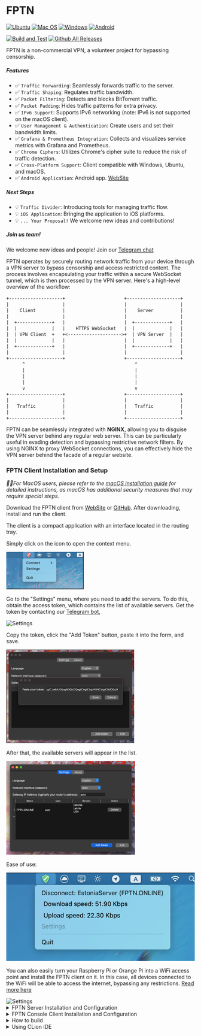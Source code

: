 #  FPTN  

[![Ubuntu](https://img.shields.io/badge/Ubuntu-E95420?style=for-the-badge\&logo=ubuntu\&logoColor=white)](https://github.com/batchar2/fptn/releases)
[![Mac OS](https://img.shields.io/badge/mac%20os-000000?style=for-the-badge\&logo=macos\&logoColor=F0F0F0)](https://github.com/batchar2/fptn/releases)
[![Windows](https://img.shields.io/badge/Windows-0078D6?style=for-the-badge\&logo=windows\&logoColor=white)](https://github.com/batchar2/fptn/releases)
[![Android](https://img.shields.io/badge/Android-3DDC84?style=for-the-badge&logo=Android&logoColor=white)](https://github.com/batchar2/fptn/releases)


[![Build and Test](https://github.com/batchar2/fptn/actions/workflows/main.yml/badge.svg)](https://github.com/batchar2/fptn/actions/workflows/main.yml) [![Github All Releases](https://img.shields.io/github/downloads/batchar2/fptn/total.svg)]()

FPTN is a non-commercial VPN, a volunteer project for bypassing censorship.

##### Features

* ✅ `Traffic Forwarding`: Seamlessly forwards traffic to the server.
* ✅ `Traffic Shaping`: Regulates traffic bandwidth.
* ✅ `Packet Filtering`: Detects and blocks BitTorrent traffic.
* ✅ `Packet Padding`: Hides traffic patterns for extra privacy.
* ✅ `IPv6 Support`: Supports IPv6 networking (note: IPv6 is not supported on the macOS client).
* ✅ `User Management & Authentication`: Create users and set their bandwidth limits.
* ✅ `Grafana & Prometheus Integration`: Collects and visualizes service metrics with Grafana and Prometheus.
* ✅ `Chrome Ciphers`: Utilizes Chrome's cipher suite to reduce the risk of traffic detection.
* ✅ `Cross-Platform Support`: Client compatible with Windows, Ubuntu, and macOS.
* ✅ `Android Application`: Android app. [WebSite](http://batchar2.github.io/fptn/)


##### Next Steps

* 💡 `Traffic Divider`: Introducing tools for managing traffic flow.
* 💡 `iOS Application`: Bringing the application to iOS platforms.
* 💡 `... Your Proposal!` We welcome new ideas and contributions!


##### Join us team! 

We welcome new ideas and people! Join our [Telegram chat](https://t.me/fptn_project)

FPTN operates by securely routing network traffic from your device through a VPN server to bypass censorship and access restricted content.
The process involves encapsulating your traffic within a secure WebSocket tunnel, which is then processed by the VPN server.
Here's a high-level overview of the workflow:

```
+--------------------+                      +--------------------+
|                    |                      |                    |
|    Client          |                      |    Server          |
|                    |                      |                    |
|  +-------------+   |                      |  +-------------+   |
|  |             |   |    HTTPS WebSocket   |  |             |   |
|  | VPN Client  +   +<-------------------->+  | VPN Server  |   |
|  |             |   |                      |  |             |   |
|  +-------------+   |                      |  +-------------+   |
|                    |                      |                    |
+--------------------+                      +--------------------+
      ^                                         ^
      |                                         |
      |                                         |
      |                                         |
      v                                         v
+--------------------+                      +--------------------+
|                    |                      |                    |
|   Traffic          |                      |   Traffic          |
|                    |                      |                    |
+--------------------+                      +--------------------+
```

FPTN can be seamlessly integrated with **NGINX**, allowing you to disguise the VPN server behind any regular web server.
This can be particularly useful in evading detection and bypassing restrictive network filters.
By using NGINX to proxy WebSocket connections, you can effectively hide the VPN server behind the facade of a regular website.

### FPTN Client Installation and Setup

*🍏🍎For MacOS users, please refer to the [macOS installation guide](docs/macos/README.md) for detailed instructions, as macOS has additional security measures that may require special steps.*

Download the FPTN client from [WebSite](http://batchar2.github.io/fptn/) or [GitHub](https://github.com/batchar2/fptn/releases). After downloading, install and run the client.

The client is a compact application with an interface located in the routing tray.

Simply click on the icon to open the context menu.

<img style="max-height: 100px" class="img-center" src="docs/images/macos/en/client.png" alt="Application"/>

Go to the "Settings" menu, where you need to add the servers. 
To do this, obtain the access token, which contains the list of available servers. 
Get the token by contacting our <a target="_blank" href="https://t.me/fptn_bot">Telegram bot</a>,

<img style="max-height: 200px" class="img-center" src="docs/images/telegram_token_mac_en.png" alt="Settings"/>

Copy the token, click the "Add Token" button, paste it into the form, and save.

<img style="max-height: 250px" class="img-center" src="docs/images/macos/en/settings-2.png" alt="Settings"/>

After that, the available servers will appear in the list.

<img style="max-height: 250px" class="img-center" src="docs/images/macos/en/settings-3.png" alt="Settings"/>

Ease of use:

<img style="max-height: 250px" class="img-center" src="docs/images/macos/en/running-client.png" alt="Settings"/>

You can also easily turn your Raspberry Pi or Orange Pi into a WiFi access point and install the FPTN client on it.
In this case, all devices connected to the WiFi will be able to access the internet, bypassing any restrictions.
[Read more here](https://github.com/batchar2/fptn/blob/master/deploy/linux/wifi/README.md)

<img style="max-height: 350px" class="img-center" src="docs/images/orangepi.jpg" alt="Settings"/>

<details>
  <summary>FPTN Server Installation and Configuration</summary>

##### Step 1: Download FPTN from GitHub
Download the FPTN server DEB package for your architecture (x86_64 or arm64) from [GitHub](https://github.com/batchar2/fptn/releases).

##### Step 2: Install the DEB Package

To install the FPTN server DEB package, consider your processor architecture (ADM or ARM). Run the following command in the terminal:

```bash
sudo apt install -f /path/to/fptn-server.deb
```

##### Step 3: Generate sertificate

Navigate to the /etc/fptn/ directory:
```bash
cd /etc/fptn/
```

Generate the required keys using OpenSSL:

```bash
openssl genrsa -out server.key 2048
openssl req -new -x509 -key server.key -out server.crt -days 365
openssl rsa -in server.key -pubout -out server.pub

```

##### Step 4: Configure the Server

Open the server configuration file /etc/fptn/server.conf and set it up as follows:

```bash
# Configuration for fptn server

OUT_NETWORK_INTERFACE=eth0

# KEYS
SERVER_KEY=server.key
SERVER_CRT=server.crt
SERVER_PUB=server.pub

PORT=443
TUN_INTERFACE_NAME=fptn0

LOG_FILE=/var/log/fptn-server.log
```

Configuration File Fields
- `OUT_NETWORK_INTERFACE` Specifies the network interface that the server will use for outgoing traffic (e.g., eth0 for Ethernet). Ensure this is set to the correct network interface on your routing.
- `SERVER_KEY` The filename of the private key for the server. This key is used for encrypting and signing communications.
- `SERVER_CRT` The filename of the server's SSL certificate. This certificate is used to establish a secure connection between the server and clients.
- `SERVER_PUB` The filename of the public key derived from the private key. This is used by clients to verify the server's identity.
- `PORT` The port number on which the server will listen for incoming connections (e.g., 443). Ensure this port is open and not in use by other services.
- `TUN_INTERFACE_NAME` The name of the virtual network interface used by the VPN (e.g., fptn0). This interface is used for tunneling VPN traffic.
- `LOG_FILE` The path to the log file where server logs will be written (e.g., /var/log/fptn-server.log). This file is useful for troubleshooting and monitoring server activity.

##### Step 5: Add User

Before restarting the server, add a user with bandwidth limits. Use the following command:

```bash
sudo fptn-passwd --add-user user10 --bandwidth 30
```

This command adds a user named user10 and sets a bandwidth limit of 30 MB for this user.

##### Step 7: Start the Server

To start the server, use the following command:
```bash
sudo systemctl enable fptn-server
sudo systemctl start fptn-server

# Disable kernel logs for "fptn0" interface
echo ':msg, contains, "fptn0" stop' | sudo tee -a /etc/rsyslog.d/10-block-tun.conf
sudo systemctl restart rsyslog
```

Check the server status with:
```bash

sudo systemctl status fptn-server
```

##### Step 8: DNS

To configure a `DNS server` using `dnsmasq`, follow these steps:

1. Install dnsmasq

Install the dnsmasq package using the following command:


```bash
sudo apt update
sudo apt install dnsmasq
sudo systemctl enable dnsmasq
sudo systemctl start dnsmasq
```


2. Additional settings for systemd

If you are using Ubuntu 24.04/22.04, follow these additional steps:

Open the file `/etc/systemd/resolved.conf`

Find the DNSStubListener parameter, uncomment it, and change the value to no:

```bash
DNSStubListener=no
```

Restart the systemd-resolved service:

```bash
sudo systemctl restart systemd-resolved
```

3. Configure dnsmasq

Open the dnsmasq configuration file `/etc/dnsmasq.conf`

Add or modify the following line to set up DNS forwarding to Google's public DNS server:

```bash
server=8.8.8.8          # Google DNS IPv4
server=8.8.4.4          # Google Secondary DNS IPv4
server=2001:4860:4860::8888  # Google DNS IPv6
server=2001:4860:4860::8844  # Google Secondary DNS IPv6
```

4. Restart dnsmasq

Apply the changes by restarting the dnsmasq service:


```
sudo systemctl restart dnsmasq
sudo systemctl enable dnsmasq
```

5. Verify the Configuration

Check the status of dnsmasq to ensure it is running correctly:

```
sudo systemctl status dnsmasq
```

You can also test DNS resolution to confirm that the server is working:

```
dig @127.0.0.1 google.com
```

##### Step 9: Running

To connect the client to your server, create an FPTN configuration file and save it as `MyFptnServer.fptn`

Use the following template:

```
{
    "version": 1,
    "service_name": "MyFptnServer",
    "username": "YOUR_USER",
    "password": "YOUR_PASSWORD",
    "servers": [
        {
            "name": "MyFptnServer",
            "host": "YOUR_IP",
            "port": 443
        }
    ]
}
```
* Replace `YOUR_USER` and `YOUR_PASSWORD` with the `username` and `password` you created in `Step 5: Add User`.
* Set the `host` field to the public IP address of your server.

Once the configuration file is ready, open the FPTN Client settings and load your configuration file.


##### Step 10 (optional). Telegram and Grafana

Please follow the instructions for setting up both the [Telegram bot](sysadmin-tools/telegram-bot/README.md) and [Grafana](sysadmin-tools/grafana/README.md).
With these tools, you can run your own bot and monitoring routing.

<img src="sysadmin-tools/grafana/images/grafana-1.jpg" alt="Grafana"/>


</details>

<details>
  <summary>FPTN Console Client Installation and Configuration</summary>

##### Step 1. Download the FPTN client-cli

Download the FPTN client cli DEB package for your architecture (x86_64 or arm64) from [WebSite](http://batchar2.github.io/fptn/) or [GitHub](https://github.com/batchar2/fptn/releases).

##### Step 3. Get access token

Use our [Telegram bot](https://t.me/fptn_bot), to quickly obtain your access token for internet connectivity.

##### Step 3: Install the DEB Package

To install the FPTN client DEB package, run the following command in the terminal:
```bash
sudo apt install -f /path/to/fptn-client-cli.deb
```

##### Step 4. Run in Command Line
Using the user credentials created in the previous step, try to connect via the command line:

```bash
fptn-client-cli --access-token=your-access-token
```

*In some situations, you may need to specify your network gateway IP (e.g., router IP) using the `--gateway-ip` option when the client cannot automatically detect it
or `--out-network-interface` option to set the specific network interface to be used.*

##### Step 5 (Optional): Configure the Client

You can run fptn-client as a systemd service. To do this, open the client configuration file at `/etc/fptn-client/client.conf` and set it up as follows:

```bash
# Configuration for FPTN client (required)
ACCESS_TOKEN=

# Optional: Specify the network interface
NETWORK_INTERFACE=

# Optional: Specify the gateway IP (e.g., router IP)
GATEWAY_IP=
```

Configuration File Fields:
- `ACCESS_TOKEN` Access token.
- `NETWORK_INTERFACE` (Optional) The network interface on the client device to be used for VPN connections (e.g., eth0 or wlan0).
- `GATEWAY_IP` (Optional) The IP address of the gateway for the VPN connection (your router's address)

##### Step 6 (Optional): Start the Client Service

To start the FPTN client service, use the following command:
```bash
sudo systemctl enable fptn-client
sudo systemctl start fptn-client
```

Check the client service status with:

```bash
sudo systemctl status fptn-client
```

Logs for the client service will be written to the routing journal. You can view logs with:
```bash
journalctl -u fptn-client
```

</details>




<details>
  <summary>How to build</summary>
1. Install Conan (version 2.9.2):

```
pip install conan==2.9.2
sudo apt install gcc g++ cmake pkg-config
```


2. Detect and configure Conan profile:

```
conan profile detect --force
```


3. Install dependencies, build and install:


Console version

```bash
conan install . --output-folder=build --build=missing  -s compiler.cppstd=17 --settings build_type=Release
cd build
# only linux & macos
cmake .. -DCMAKE_TOOLCHAIN_FILE=conan_toolchain.cmake -DCMAKE_BUILD_TYPE=Release
# only windows
cmake .. -G "Visual Studio 17 2022" -DCMAKE_TOOLCHAIN_FILE="conan_toolchain.cmake" -DCMAKE_BUILD_TYPE=Release
cmake --build . --config Release
ctest
# to install in routing
make install
```

Or GUI version



<details>
  <summary>For build on Ubuntu, install the following packages:</summary>

```bash
sudo apt-get update
sudo apt-get install -y libx11-dev libx11-xcb-dev libfontenc-dev libice-dev libsm-dev libxau-dev libxaw7-dev \
libxcomposite-dev libxcursor-dev libxdamage-dev libxfixes-dev libxi-dev libxinerama-dev libxkbfile-dev \
libxmuu-dev libxrandr-dev libxrender-dev libxres-dev libxss-dev libxtst-dev libxv-dev libxxf86vm-dev \
libxcb-glx0-dev libxcb-render0-dev libxcb-render-util0-dev libxcb-xkb-dev libxcb-icccm4-dev libxcb-image0-dev \
libxcb-keysyms1-dev libxcb-randr0-dev libxcb-shape0-dev libxcb-sync-dev libxcb-xfixes0-dev libxcb-xinerama0-dev \
libxcb-dri3-dev uuid-dev libxcb-cursor-dev libxcb-dri2-0-dev libxcb-dri3-dev libxcb-present-dev libxcb-composite0-dev \
libxcb-ewmh-dev libxcb-res0-dev libxcb-util-dev pkg-config libgl-dev libgl1-mesa-dev
```

</details>

```bash
git submodule update --init --recursive

# Need a manual installation list of dependencies for Ubuntu.
conan install . --output-folder=build --build=missing  -s compiler.cppstd=17 -o with_gui_client=True --settings build_type=Release

cd build


# only linux & macos
cmake .. -DCMAKE_TOOLCHAIN_FILE=conan_toolchain.cmake -DCMAKE_BUILD_TYPE=Release
# OR  windows
cmake .. -G "Visual Studio 17 2022" -DCMAKE_TOOLCHAIN_FILE="conan_toolchain.cmake" -DCMAKE_BUILD_TYPE=Release


cmake --build . --config Release
ctest
# to install in routing
make install
```

After that you can build deb (only on ubuntu)

```bash
cmake --build . --config Release --target build-deb
# or with UI
cmake --build . --config Release --target build-deb-gui
```

or build MacOS installer

```bash
cmake --build . --config Release --target build-pkg
```

or build Windows installer

```bash
cmake --build . --config Release --target build-installer
```


Run checkers (optional)

Need to install clang and clang-tidy (Example for ubuntu)
```bash

pip install clang-tidy
pip install clang-format
sudo wget -qO- https://apt.llvm.org/llvm.sh | sudo bash -s -- 20
sudo apt install cppcheck 
```

And run

```bash
# run linter 
python3 cpplint.py --recursive --filter=-build/c++17 --counting=total ./src/ ./tests/
# run cppcheck
cppcheck --error-exitcode=1 --enable=all --language=c++ --disable=unusedFunction --inline-suppr --suppress=missingIncludeSystem --suppress=unknownMacro -I ./src/fptn-client/ -I ./src/fptn-server/ -I ./src/fptn-passwd/  -I ./src/ ./src/ ./tests/
```


</details>

<details>
  <summary>Using CLion IDE</summary>

Run the following command in the project folder:

```
conan install . --output-folder=cmake-build-debug --build=missing -s compiler.cppstd=17 -o with_gui_client=True --settings build_type=Debug
```

Open the project in CLion. After opening the project, the "Open Project Wizard" will appear automatically. You need to add the following CMake option:

```
-DCMAKE_TOOLCHAIN_FILE=conan_toolchain.cmake
```

</details>
